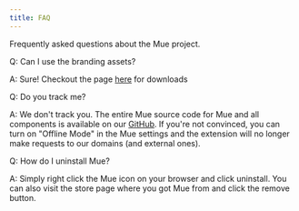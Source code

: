 ```yaml
---
title: FAQ
---
```


Frequently asked questions about the Mue project.

Q: Can I use the branding assets?

A: Sure! Checkout the page [here](https://muetab.com/branding) for downloads

Q: Do you track me?

A: We don't track you. The entire Mue source code for Mue and all components is available on our [GitHub](https://github.com/mue). If you're not convinced, you can turn on "Offline Mode" in the Mue 
settings and the extension will no longer make requests to our domains (and external ones).

Q: How do I uninstall Mue?

A: Simply right click the Mue icon on your browser and click uninstall. You can also visit the store page where you got Mue from and click the remove button.